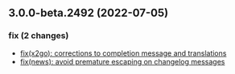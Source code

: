 ## 3.0.0-beta.2492 (2022-07-05)

### fix (2 changes)

- [fix(x2go): corrections to completion message and translations](QuickBox/development/v3-development@b5eb0485134d5b86f5f145189ab076ffde2df91e)
- [fix(news): avoid premature escaping on changelog messages](QuickBox/development/v3-development@f85ab36676c433026fe13c96ba05132b2c13cbf4)

